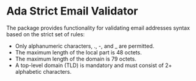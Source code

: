 # Ada Strict Email Validator

The package provides functionality for validating email addresses syntax
based on the strict set of rules:

- Only alphanumeric characters, ., -, and \_ are permitted.
- The maximum length of the local part is 48 octets.
- The maximum length of the domain is 79 octets.
- A top-level domain (TLD) is mandatory and must consist of 2+
  alphabetic characters.
